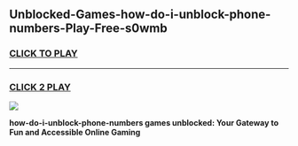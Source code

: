
## Unblocked-Games-how-do-i-unblock-phone-numbers-Play-Free-s0wmb
<h3>
<a href="https://premium76.site?title=how-do-i-unblock-phone-numbers&ref=18A1">CLICK TO PLAY</a></h3>
<hr>

<h3>
<a href="https://premium76.site?title=how-do-i-unblock-phone-numbers&ref=18A1">CLICK 2 PLAY</a>
  
</h3>

<a href="https://premium76.site?title=how-do-i-unblock-phone-numbers&ref=18A1"><img src="https://clearcache.store/games.png"></a>


**how-do-i-unblock-phone-numbers games unblocked: Your Gateway to Fun and Accessible Online Gaming**
